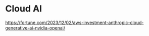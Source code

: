 # Cloud AI

https://fortune.com/2023/12/02/aws-investment-anthropic-cloud-generative-ai-nvidia-openai/